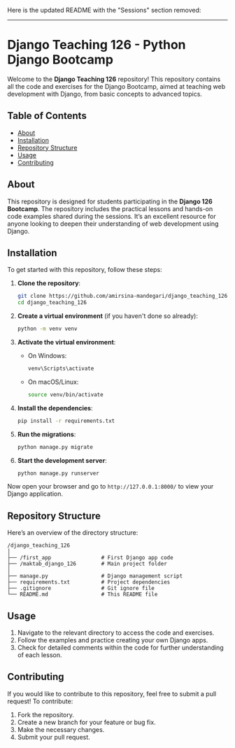Here is the updated README with the "Sessions" section removed:

---

# Django Teaching 126 - Python Django Bootcamp

Welcome to the **Django Teaching 126** repository! This repository contains all the code and exercises for the Django Bootcamp, aimed at teaching web development with Django, from basic concepts to advanced topics.

## Table of Contents

- [About](#about)
- [Installation](#installation)
- [Repository Structure](#repository-structure)
- [Usage](#usage)
- [Contributing](#contributing)

## About

This repository is designed for students participating in the **Django 126 Bootcamp**. The repository includes the practical lessons and hands-on code examples shared during the sessions. It’s an excellent resource for anyone looking to deepen their understanding of web development using Django.

## Installation

To get started with this repository, follow these steps:

1. **Clone the repository**:
   ```bash
   git clone https://github.com/amirsina-mandegari/django_teaching_126.git
   cd django_teaching_126
   ```

2. **Create a virtual environment** (if you haven't done so already):
   ```bash
   python -m venv venv
   ```

3. **Activate the virtual environment**:
   - On Windows:
     ```bash
     venv\Scripts\activate
     ```
   - On macOS/Linux:
     ```bash
     source venv/bin/activate
     ```

4. **Install the dependencies**:
   ```bash
   pip install -r requirements.txt
   ```

5. **Run the migrations**:
   ```bash
   python manage.py migrate
   ```

6. **Start the development server**:
   ```bash
   python manage.py runserver
   ```

Now open your browser and go to `http://127.0.0.1:8000/` to view your Django application.

## Repository Structure

Here’s an overview of the directory structure:

```
/django_teaching_126
│
├── /first_app                # First Django app code
├── /maktab_django_126        # Main project folder
│
├── manage.py                 # Django management script
├── requirements.txt          # Project dependencies
├── .gitignore                # Git ignore file
└── README.md                 # This README file
```

## Usage

1. Navigate to the relevant directory to access the code and exercises.
2. Follow the examples and practice creating your own Django apps.
3. Check for detailed comments within the code for further understanding of each lesson.

## Contributing

If you would like to contribute to this repository, feel free to submit a pull request! To contribute:

1. Fork the repository.
2. Create a new branch for your feature or bug fix.
3. Make the necessary changes.
4. Submit your pull request.
